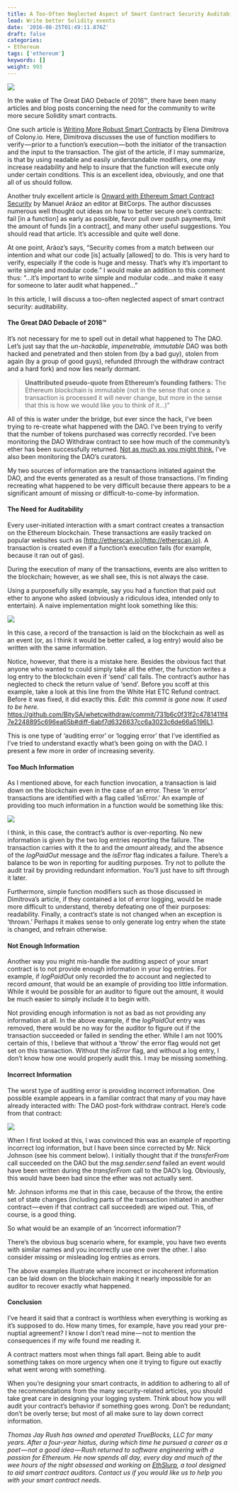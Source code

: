 ```yaml
---
title: A Too-Often Neglected Aspect of Smart Contract Security Auditability
lead: Write better Solidity events
date: '2016-08-25T01:49:11.876Z'
draft: false
categories:
- Ethereum
tags: ['ethereum']
keywords: []
weight: 993
---
```


![](/blog/img/007-A-Too-Often-Neglected-Aspect-of-Smart-Contracts-Auditability-001.png)

In the wake of The Great DAO Debacle of 2016™, there have been many articles and blog posts concerning the need for the community to write more secure Solidity smart contracts.

One such article is [Writing More Robust Smart Contracts](https://blog.colony.io/writing-more-robust-smart-contracts-99ad0a11e948#.hwbkyvvnd) by Elena Dimitrova of Colony.io. Here, Dimitrova discusses the use of function modifiers to verify — prior to a function’s execution — both the initiator of the transaction and the input to the transaction. The gist of the article, if I may summarize, is that by using readable and easily understandable modifiers, one may increase readability and help to insure that the function will execute only under certain conditions. This is an excellent idea, obviously, and one that all of us should follow.

Another truly excellent article is [Onward with Ethereum Smart Contract Security](https://medium.com/bitcorps-blog/onward-with-ethereum-smart-contract-security-97a827e47702#.mtl7qf9d2) by Manuel Aráoz an editor at BitCorps. The author discusses numerous well thought out ideas on how to better secure one’s contracts: fail \[in a function\] as early as possible, favor pull over push payments, limit the amount of funds \[in a contract\], and many other useful suggestions. You should read that article. It’s accessible and quite well done.

At one point, Aráoz’s says, “Security comes from a match between our intention and what our code \[is\] actually \[allowed\] to do. This is very hard to verify, especially if the code is huge and messy. That’s why it’s important to write simple and modular code.” I would make an addition to this comment thus: “…it’s important to write simple and modular code…and make it easy for someone to later audit what happened…”

In this article, I will discuss a too-often neglected aspect of smart contract security: auditability.

#### The Great DAO Debacle of 2016™

It’s not necessary for me to spell out in detail what happened to The DAO. Let’s just say that the _un-hackable_, _impenetrable, immutable_ DAO was both hacked and penetrated and then stolen from (by a bad guy), stolen from again (by a group of good guys), refunded (through the withdraw contract and a hard fork) and now lies nearly dormant.

> **Unattributed pseudo-quote from Ethereum’s founding fathers:** The Ethereum blockchain is immutable (not in the sense that once a transaction is processed it will never change, but more in the sense that this is how we would like you to think of it…)”

All of this is water under the bridge, but ever since the hack, I’ve been trying to re-create what happened with the DAO. I’ve been trying to verify that the number of tokens purchased was correctly recorded. I’ve been monitoring the DAO Withdraw contract to see how much of the community’s ether has been successfully returned. [Not as much as you might think.](http://www.coindesk.com/25-million-of-dao-ether-still-remain-one-month-after-hard-fork/) I’ve also been monitoring the DAO’s curators.

My two sources of information are the transactions initiated against the DAO, and the events generated as a result of those transactions. I’m finding recreating what happened to be very difficult because there appears to be a significant amount of missing or difficult-to-come-by information.

#### The Need for Auditability

Every user-initiated interaction with a smart contract creates a transaction on the Ethereum blockchain. These transactions are easily tracked on popular websites such as [http://etherscan.io](http://etherscan.io). A transaction is created even if a function’s execution fails (for example, because it ran out of gas).

During the execution of many of the transactions, events are also written to the blockchain; however, as we shall see, this is not always the case.

Using a purposefully silly example, say you had a function that paid out ether to anyone who asked (obviously a ridiculous idea, intended only to entertain). A naive implementation might look something like this:

![](/blog/img/007-A-Too-Often-Neglected-Aspect-of-Smart-Contracts-Auditability-002.png)

In this case, a record of the transaction is laid on the blockchain as well as an event (or, as I think it would be better called, a log entry) would also be written with the same information.

Notice, however, that there is a mistake here. Besides the obvious fact that anyone who wanted to could simply take all the ether, the function writes a log entry to the blockchain even if ‘send’ call fails. The contract’s author has neglected to check the return value of ‘send’. Before you scoff at this example, take a look at this line from the White Hat ETC Refund contract.
Before it was fixed, it did exactly this.
_Edit: this commit is gone now. It used to be here._
https://github.com/BitySA/whetcwithdraw/commit/731b6c0f31f2c4781411f47e2248895c696ea65b#diff-6abf7d6326637cc6a3023c6de66a5196L1.

This is one type of ‘auditing error’ or ‘logging error’ that I’ve identified as I’ve tried to understand exactly what’s been going on with the DAO. I present a few more in order of increasing severity.

#### Too Much Information

As I mentioned above, for each function invocation, a transaction is laid down on the blockchain even in the case of an error. These ‘in error’ transactions are identified with a flag called ‘isError.’ An example of providing too much information in a function would be something like this:

![](/blog/img/007-A-Too-Often-Neglected-Aspect-of-Smart-Contracts-Auditability-003.png)

I think, in this case, the contract’s author is over-reporting. No new information is given by the two log entries reporting the failure. The transaction carries with it the _to_ and the _amount_ already, and the absence of the _logPaidOut_ message and the _isError_ flag indicates a failure. There’s a balance to be won in reporting for auditing purposes. Try not to pollute the audit trail by providing redundant information. You’ll just have to sift through it later.

Furthermore, simple function modifiers such as those discussed in Dimitrova’s article, if they contained a lot of error logging, would be made more difficult to understand, thereby defeating one of their purposes: readability. Finally, a contract’s state is not changed when an exception is ‘thrown.’ Perhaps it makes sense to only generate log entry when the state is changed, and refrain otherwise.

#### Not Enough Information

Another way you might mis-handle the auditing aspect of your smart contract is to not provide enough information in your log entries. For example, if _logPaidOut_ only recorded the _to_ account and neglected to record _amount_, that would be an example of providing too little information. While it would be possible for an auditor to figure out the amount, it would be much easier to simply include it to begin with.

Not providing enough information is not as bad as not providing any information at all. In the above example, if the _logPaidOut_ entry was removed, there would be no way for the auditor to figure out if the transaction succeeded or failed in sending the ether. While I am not 100% certain of this, I believe that without a ‘throw’ the error flag would not get set on this transaction. Without the _isError_ flag, and without a log entry, I don’t know how one would properly audit this. I may be missing something.

#### Incorrect Information

The worst type of auditing error is providing incorrect information. One possible example appears in a familiar contract that many of you may have already interacted with: The DAO post-fork withdraw contract. Here’s code from that contract:

![](/blog/img/007-A-Too-Often-Neglected-Aspect-of-Smart-Contracts-Auditability-004.png)

When I first looked at this, I was convinced this was an example of reporting incorrect log information, but I have been since corrected by Mr. Nick Johnson (see his comment below). I initially thought that if the _transferFrom_ call succeeded on the DAO but the _msg.sender.send_ failed an event would have been written during the _transferFrom_ call to the DAO’s log. Obviously, this would have been bad since the ether was not actually sent.

Mr. Johnson informs me that in this case, because of the throw, the entire set of state changes (including parts of the transaction initiated in another contract — even if that contract call succeeded) are wiped out. This, of course, is a good thing.

So what would be an example of an ‘incorrect information’?

There’s the obvious bug scenario where, for example, you have two events with similar names and you incorrectly use one over the other. I also consider missing or misleading log entries as errors.

The above examples illustrate where incorrect or incoherent information can be laid down on the blockchain making it nearly impossible for an auditor to recover exactly what happened.

#### Conclusion

I’ve heard it said that a contract is worthless when everything is working as it’s supposed to do. How many times, for example, have you read your pre-nuptial agreement? I know I don’t read mine — not to mention the consequences if my wife found me reading it.

A contract matters most when things fall apart. Being able to audit something takes on more urgency when one it trying to figure out exactly what went wrong with something.

When you’re designing your smart contracts, in addition to adhering to all of the recommendations from the many security-related articles, you should take great care in designing your logging system. Think about how you will audit your contract’s behavior if something goes wrong. Don’t be redundant; don’t be overly terse; but most of all make sure to lay down correct information.

_Thomas Jay Rush has owned and operated TrueBlocks, LLC for many years. After a four-year hiatus, during which time he pursued a career as a poet — not a good idea — Rush returned to software engineering with a passion for Ethereum. He now spends all day, every day and much of the wee hours of the night obsessed and working on_ [_EthSlurp_](http://www.ethslurp.com)_, a tool designed to aid smart contract auditors. Contact us if you would like us to help you with your smart contract needs._
